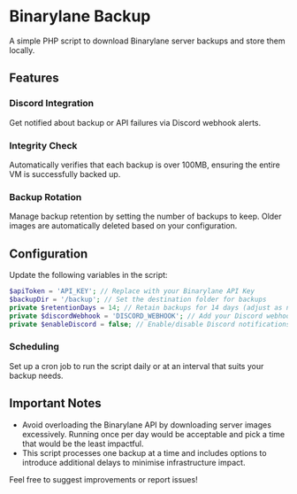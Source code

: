 # Binarylane Backup  
A simple PHP script to download Binarylane server backups and store them locally.  

## Features  

### Discord Integration  
Get notified about backup or API failures via Discord webhook alerts.  

### Integrity Check  
Automatically verifies that each backup is over 100MB, ensuring the entire VM is successfully backed up.  

### Backup Rotation  
Manage backup retention by setting the number of backups to keep. Older images are automatically deleted based on your configuration.  

## Configuration  

Update the following variables in the script:  

```php
$apiToken = 'API_KEY'; // Replace with your Binarylane API Key  
$backupDir = '/backup'; // Set the destination folder for backups  
private $retentionDays = 14; // Retain backups for 14 days (adjust as needed)  
private $discordWebhook = 'DISCORD_WEBHOOK'; // Add your Discord webhook URL  
private $enableDiscord = false; // Enable/disable Discord notifications  
```

### Scheduling
Set up a cron job to run the script daily or at an interval that suits your backup needs.

## Important Notes

- Avoid overloading the Binarylane API by downloading server images excessively. Running once per day would be acceptable and pick a time that would be the least impactful.
- This script processes one backup at a time and includes options to introduce additional delays to minimise infrastructure impact.

Feel free to suggest improvements or report issues!

